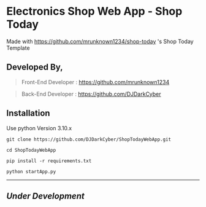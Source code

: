 # Electronics Shop Web App - Shop Today

Made with https://github.com/mrunknown1234/shop-today 's Shop Today Template


## Developed By,

> Front-End Developer : https://github.com/mrunknown1234

> Back-End Developer  : https://github.com/DJDarkCyber

## Installation

Use python Version 3.10.x

`git clone https://github.com/DJDarkCyber/ShopTodayWebApp.git`

`cd ShopTodayWebApp`

`pip install -r requirements.txt`

`python startApp.py`


-------------------
*Under Development*
-------------------
